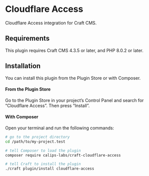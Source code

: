 # Cloudflare Access

Cloudflare Access integration for Craft CMS.

## Requirements

This plugin requires Craft CMS 4.3.5 or later, and PHP 8.0.2 or later.

## Installation

You can install this plugin from the Plugin Store or with Composer.

#### From the Plugin Store

Go to the Plugin Store in your project’s Control Panel and search for “Cloudflare Access”. Then press “Install”.

#### With Composer

Open your terminal and run the following commands:

```bash
# go to the project directory
cd /path/to/my-project.test

# tell Composer to load the plugin
composer require calips-labs/craft-cloudflare-access

# tell Craft to install the plugin
./craft plugin/install cloudflare-access
```
